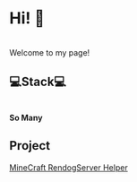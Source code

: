 # Hi! 👋
<br>
Welcome to my page!
<br>

## 💻Stack💻
<br>
<b>So Many</b>
<br>

## Project
[MineCraft RendogServer Helper](https://rdhelper.site)
